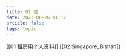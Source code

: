 ```yaml
---
title: 01 住
date: 2023-06-26 11:12
article: false
tags: topic
---
```


[[01 租房用个人资料]]
[[02 Singapore_Bishan]]